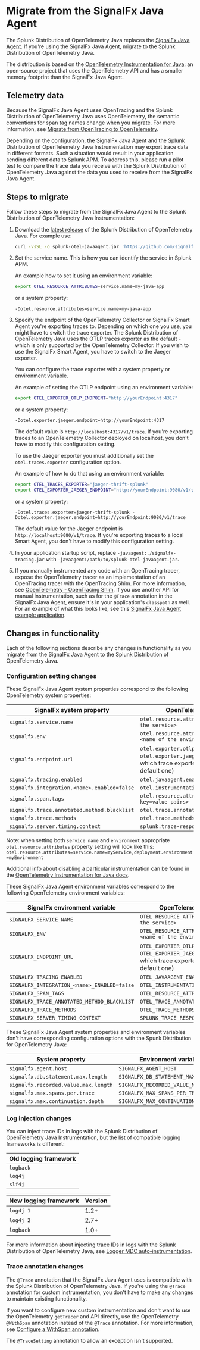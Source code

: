 # Migrate from the SignalFx Java Agent

The Splunk Distribution of OpenTelemetry Java replaces the
[SignalFx Java Agent](https://github.com/signalfx/signalfx-java-tracing).
If you're using the SignalFx Java Agent, migrate to the Splunk Distribution of
OpenTelemetry Java.

The distribution is based on the [OpenTelemetry Instrumentation for Java](https://github.com/open-telemetry/opentelemetry-java-instrumentation):
an open-source project that uses the OpenTelemetry API and has a smaller memory
footprint than the SignalFx Java Agent.

## Telemetry data

Because the SignalFx Java Agent uses OpenTracing and the Splunk Distribution
of OpenTelemetry Java uses OpenTelemetry, the semantic
conventions for span tag names change when you migrate. For more information,
see [Migrate from OpenTracing to OpenTelemetry](https://docs.signalfx.com/en/latest/apm/apm-getting-started/apm-opentelemetry-collector.html#apm-opentelemetry-migration).

Depending on the configuration, the SignalFx Java Agent and the Splunk Distribution of OpenTelemetry Java
Instrumentation may export trace data in different formats. Such a situation would
result in your application sending different data to Splunk APM.
To address this, please run a pilot test to compare the trace data you
receive with the Splunk Distribution of OpenTelemetry Java
against the data you used to receive from the SignalFx Java Agent.

## Steps to migrate

Follow these steps to migrate from the SignalFx Java Agent to the Splunk
Distribution of OpenTelemetry Java Instrumentation:

1. Download the [latest release](https://github.com/signalfx/splunk-otel-java/releases/latest/download/splunk-otel-javaagent.jar)
   of the Splunk Distribution of OpenTelemetry Java. For example use:
   ```bash
   curl -vsSL -o splunk-otel-javaagent.jar 'https://github.com/signalfx/splunk-otel-java/releases/latest/download/splunk-otel-javaagent.jar'
   ```
2. Set the service name. This is how you can identify the service in Splunk APM.

   An example how to set it using an environment variable:
   ```bash
   export OTEL_RESOURCE_ATTRIBUTES=service.name=my-java-app
   ```
   or a system property:
   ```
   -Dotel.resource.attributes=service.name=my-java-app
   ```
3. Specify the endpoint of the OpenTelemetry Collector or SignalFx Smart Agent you're exporting traces to.
   Depending on which one you use, you might have to switch the trace exporter. The Splunk Distribution of
   OpenTelemetry Java uses the OTLP traces exporter as the default - which is only supported by the
   OpenTelemetry Collector. If you wish to use the SignalFx Smart Agent, you have to switch to the Jaeger exporter.

   You can configure the trace exporter with a system property or environment variable.

   An example of setting the OTLP endpoint using an environment variable:
   ```bash
   export OTEL_EXPORTER_OTLP_ENDPOINT="http://yourEndpoint:4317"
   ```
   or a system property:
   ```
   -Dotel.exporter.jaeger.endpoint=http://yourEndpoint:4317
   ```
   The default value is `http://localhost:4317/v1/trace`. If you're exporting traces to an OpenTelemetry Collector
   deployed on localhost, you don't have to modify this configuration setting.

   To use the Jaeger exporter you must additionally set the `otel.traces.exporter` configuration option.

   An example of how to do that using an environment variable:
   ```bash
   export OTEL_TRACES_EXPORTER="jaeger-thrift-splunk"
   export OTEL_EXPORTER_JAEGER_ENDPOINT="http://yourEndpoint:9080/v1/trace"
   ```
   or a system property:
   ```
   -Dotel.traces.exporter=jaeger-thrift-splunk -Dotel.exporter.jaeger.endpoint=http://yourEndpoint:9080/v1/trace
   ```
   The default value for the Jaeger endpoint is `http://localhost:9080/v1/trace`. If you're exporting traces to a local
   Smart Agent, you don't have to modify this configuration setting.
4. In your application startup script, replace `-javaagent:./signalfx-tracing.jar`
   with `-javaagent:/path/to/splunk-otel-javaagent.jar`.
5. If you manually instrumented any code with an OpenTracing tracer, expose
   the OpenTelemetry tracer as an implementation of an OpenTracing tracer with
   the OpenTracing Shim. For more information, see
   [OpenTelemetry - OpenTracing Shim](https://github.com/open-telemetry/opentelemetry-java/tree/main/opentracing-shim).
   If you use another API for manual instrumentation, such as for the `@Trace`
   annotation in the SignalFx Java Agent, ensure it's in your application's
   `classpath` as well. For an example of what this looks like, see this
   [SignalFx Java Agent example application](https://github.com/signalfx/tracing-examples/blob/main/signalfx-tracing/signalfx-java-tracing/okhttp-and-jedis/src/main/java/com/signalfx/tracing/examples/javaagent/App.java).

## Changes in functionality

Each of the following sections describe any changes in functionality as you
migrate from the SignalFx Java Agent to the Splunk Distribution of
OpenTelemetry Java.

### Configuration setting changes

These SignalFx Java Agent system properties correspond to the following OpenTelemetry system properties:

| SignalFx system property                    | OpenTelemetry system property |
| ------------------------------------------- | ----------------------------- |
| `signalfx.service.name`                     | `otel.resource.attributes=service.name=<name of the service>`
| `signalfx.env`                              | `otel.resource.attributes=deployment.environment=<name of the environment>`
| `signalfx.endpoint.url`                     | `otel.exporter.otlp.endpoint` or `otel.exporter.jaeger.endpoint`, depending on which trace exporter you're using (OTLP is the default one)
| `signalfx.tracing.enabled`                  | `otel.javaagent.enabled`
| `signalfx.integration.<name>.enabled=false` | `otel.instrumentation.<id>.enabled=false`
| `signalfx.span.tags`                        | `otel.resource.attributes=<comma separated key=value pairs>`
| `signalfx.trace.annotated.method.blacklist` | `otel.trace.annotated.methods.exclude`
| `signalfx.trace.methods`                    | `otel.trace.methods`
| `signalfx.server.timing.context`            | `splunk.trace-response-header.enabled`

Note: when setting both `service name` and `environment` appropriate `otel.resource.attributes` property setting will
look like this: `otel.resource.attributes=service.name=myService,deployment.environment=myEnvironment`

Additional info about disabling a particular instrumentation can be found in the [OpenTelemetry Instrumentation for
Java docs](https://github.com/open-telemetry/opentelemetry-java-instrumentation/blob/main/docs/suppressing-instrumentation.md).

These SignalFx Java Agent environment variables correspond to the following
OpenTelemetry environment variables:

| SignalFx environment variable               | OpenTelemetry environment variable |
| ------------------------------------------- | ---------------------------------- |
| `SIGNALFX_SERVICE_NAME`                     | `OTEL_RESOURCE_ATTRIBUTES=service.name=<name of the service>`
| `SIGNALFX_ENV`                              | `OTEL_RESOURCE_ATTRIBUTES=deployment.environment=<name of the environment>`
| `SIGNALFX_ENDPOINT_URL`                     | `OTEL_EXPORTER_OTLP_ENDPOINT` or `OTEL_EXPORTER_JAEGER_ENDPOINT`, depending on which trace exporter you're using (OTLP is the default one)
| `SIGNALFX_TRACING_ENABLED`                  | `OTEL_JAVAAGENT_ENABLED`
| `SIGNALFX_INTEGRATION_<name>_ENABLED=false` | `OTEL_INSTRUMENTATION_<id>_ENABLED=false`
| `SIGNALFX_SPAN_TAGS`                        | `OTEL_RESOURCE_ATTRIBUTES`
| `SIGNALFX_TRACE_ANNOTATED_METHOD_BLACKLIST` | `OTEL_TRACE_ANNOTATED_METHODS_EXCLUDE`
| `SIGNALFX_TRACE_METHODS`                    | `OTEL_TRACE_METHODS`
| `SIGNALFX_SERVER_TIMING_CONTEXT`            | `SPLUNK_TRACE_RESPONSE_HEADER_ENABLED`

These SignalFx Java Agent system properties and environment variables don't
have corresponding configuration options with the Spunk Distribution for
OpenTelemetry Java:

| System property                      | Environment variable |
| ------------------------------------ | -------------------- |
| `signalfx.agent.host`                | `SIGNALFX_AGENT_HOST`
| `signalfx.db.statement.max.length`   | `SIGNALFX_DB_STATEMENT_MAX_LENGTH`
| `signalfx.recorded.value.max.length` | `SIGNALFX_RECORDED_VALUE_MAX_LENGTH`
| `signalfx.max.spans.per.trace`       | `SIGNALFX_MAX_SPANS_PER_TRACE`
| `signalfx.max.continuation.depth`    | `SIGNALFX_MAX_CONTINUATION_DEPTH`

### Log injection changes

You can inject trace IDs in logs with the Splunk Distribution of OpenTelemetry
Java Instrumentation, but the list of compatible logging frameworks is
different:

| Old logging framework |
| --------------------- |
| `logback` |
| `log4j` |
| `slf4j` |

| New logging framework | Version |
| --------------------- | ------- |
| `log4j 1` | 1.2+ |
| `log4j 2` | 2.7+ |
| `logback` | 1.0+ |

For more information about injecting trace IDs in logs with the Splunk
Distribution of OpenTelemetry Java, see
[Logger MDC auto-instrumentation](https://github.com/open-telemetry/opentelemetry-java-instrumentation/blob/master/docs/logger-mdc-instrumentation.md).

### Trace annotation changes

The `@Trace` annotation that the SignalFx Java Agent uses is compatible with
the Splunk Distribution of OpenTelemetry Java. If you're using
the `@Trace` annotation for custom instrumentation, you don't have to make any
changes to maintain existing functionality.

If you want to configure new custom instrumentation and don't want to use the
OpenTelemetry `getTracer` and API directly, use the OpenTelemetry `@WithSpan`
annotation instead of the `@Trace` annotation. For more information, see
[Configure a WithSpan annotation](https://github.com/open-telemetry/opentelemetry-java-instrumentation#configure-a-withspan-annotation).

The `@TraceSetting` annotation to allow an exception isn't supported.
